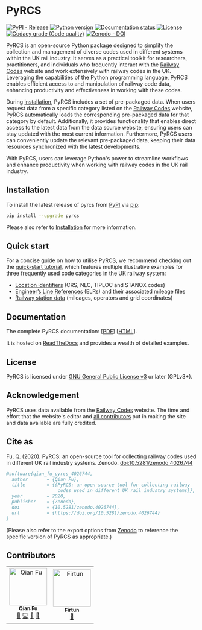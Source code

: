 # PyRCS

[![PyPI - Release](https://img.shields.io/pypi/v/pyrcs)](https://pypi.org/project/pyrcs/)
[![Python version](https://img.shields.io/pypi/pyversions/pyrcs)](https://www.python.org/downloads/)
[![Documentation status](https://readthedocs.org/projects/pyrcs/badge/?version=latest)](https://pyrcs.readthedocs.io/en/latest/?badge=latest)
[![License](https://img.shields.io/pypi/l/pyrcs)](https://github.com/mikeqfu/pyrcs/blob/master/LICENSE)
[![Codacy grade (Code quality)](https://app.codacy.com/project/badge/Grade/7369679225b14eaeb92ba40c12c339d5)](https://www.codacy.com/gh/mikeqfu/pyrcs/dashboard?utm_source=github.com&amp;utm_medium=referral&amp;utm_content=mikeqfu/pyrcs&amp;utm_campaign=Badge_Grade)
[![Zenodo - DOI](https://zenodo.org/badge/92501006.svg)](https://zenodo.org/badge/latestdoi/92501006)

PyRCS is an open-source Python package designed to simplify the collection and management of diverse codes used in different systems within the UK rail industry. It serves as a practical toolkit for researchers, practitioners, and individuals who frequently interact with the [Railway Codes](http://www.railwaycodes.org.uk/index.shtml) website and work extensively with railway codes in the UK. Leveraging the capabilities of the Python programming language, PyRCS enables efficient access to and manipulation of railway code data, enhancing productivity and effectiveness in working with these codes.

During [installation](https://pyrcs.readthedocs.io/en/latest/installation.html), PyRCS includes a set of pre-packaged data. When users request data from a specific category listed on the [Railway Codes](http://www.railwaycodes.org.uk/index.shtml) website, PyRCS automatically loads the corresponding pre-packaged data for that category by default. Additionally, it provides functionality that enables direct access to the latest data from the data source website, ensuring users can stay updated with the most current information. Furthermore, PyRCS users can conveniently update the relevant pre-packaged data, keeping their data resources synchronized with the latest developments.

With PyRCS, users can leverage Python's power to streamline workflows and enhance productivity when working with railway codes in the UK rail industry.

## Installation

To install the latest release of pyrcs from [PyPI](https://pypi.org/project/pyrcs/) via [pip](https://pip.pypa.io/en/stable/cli/pip/):

```bash
pip install --upgrade pyrcs
```

Please also refer to [Installation](https://pyrcs.readthedocs.io/en/latest/installation.html) for more information. 

## Quick start

For a concise guide on how to utilise PyRCS, we recommend checking out the [quick-start tutorial](https://pyrcs.readthedocs.io/en/latest/quick-start.html), which features multiple illustrative examples for three frequently used code categories in the UK railway system: 

- [Location identifiers](http://www.railwaycodes.org.uk/crs/CRS0.shtm) (CRS, NLC, TIPLOC and STANOX codes)
- [Engineer’s Line References](http://www.railwaycodes.org.uk/elrs/elr0.shtm) (ELRs) and their associated mileage files
- [Railway station data](http://www.railwaycodes.org.uk/stations/station1.shtm) (mileages, operators and grid coordinates)

## Documentation

The complete PyRCS documentation: [[PDF](https://pyrcs.readthedocs.io/_/downloads/en/latest/pdf/)\] \[[HTML](https://pyrcs.readthedocs.io/en/latest/)].

It is hosted on [ReadTheDocs](https://readthedocs.org/projects/pyrcs/) and provides a wealth of detailed examples.

## License

PyRCS is licensed under [GNU General Public License v3](https://github.com/mikeqfu/pyrcs/blob/master/LICENSE) or later (GPLv3+).

## Acknowledgement

PyRCS uses data available from the [Railway Codes](http://www.railwaycodes.org.uk/index.shtml) website. The time and effort that the website's editor and [all contributors](http://www.railwaycodes.org.uk/misc/acknowledgements.shtm) put in making the site and data available are fully credited.

## Cite as

Fu, Q. (2020). PyRCS: an open-source tool for collecting railway codes used in different UK rail industry systems. Zenodo. [doi:10.5281/zenodo.4026744](https://doi.org/10.5281/zenodo.4026744)

```bibtex
@software{qian_fu_pyrcs_4026744,
  author       = {Qian Fu},
  title        = {{PyRCS: an open-source tool for collecting railway
                   codes used in different UK rail industry systems}},
  year         = 2020,
  publisher    = {Zenodo},
  doi          = {10.5281/zenodo.4026744},
  url          = {https://doi.org/10.5281/zenodo.4026744}
}
```

(Please also refer to the export options from [Zenodo](https://zenodo.org/search?page=1&size=20&q=conceptrecid:%224026744%22&sort=-version&all_versions=True) to reference the specific version of PyRCS as appropriate.)

## Contributors

<!--suppress HtmlDeprecatedAttribute -->
<table>
  <tbody>
    <tr>
      <td align="center">
        <a href="https://github.com/mikeqfu" target="_blank"><img src="https://avatars.githubusercontent.com/u/1729711?v=4?s=100" width="100px;" alt="Qian Fu"/><br><sub><b>Qian Fu</b></sub></a><br>
        <a href="https://github.com/mikeqfu/pyrcs" target="_blank" title="Seeding">🌱</a>
        <a href="https://github.com/mikeqfu/pyrcs/commits?author=mikeqfu" target="_blank" title="Code">💻</a>
        <a href="https://github.com/mikeqfu/pyrcs/tree/master/tests" target="_blank" title="Tests">🧪</a>
        <a href="https://pyrcs.readthedocs.io/en/latest/" target="_blank" title="Documentation">📖</a>
      </td>
      <td align="center">
        <a href="https://github.com/Firtun" target="_blank"><img src="https://avatars.githubusercontent.com/u/75030535?v=4?s=100" width="100px;" alt="Firtun"/><br><sub><b>Firtun</b></sub></a><br>
        <a href="https://github.com/mikeqfu/pyrcs/commits?author=Firtun" target="_blank" title="Documentation">📖</a>
      </td>
  </tbody>
</table>
